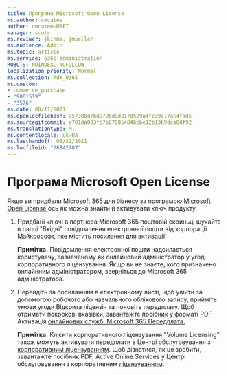 ```yaml
---
title: Програма Microsoft Open License
ms.author: cmcatee
author: cmcatee-MSFT
manager: scotv
ms.reviwer: jkinma, jmueller
ms.audience: Admin
ms.topic: article
ms.service: o365-administration
ROBOTS: NOINDEX, NOFOLLOW
localization_priority: Normal
ms.collection: Adm_O365
ms.custom:
- commerce_purchase
- "9001519"
- "3576"
ms.date: 08/11/2021
ms.openlocfilehash: a57380d7bd979bd8d217d529a4fc39c77ac4fad5
ms.sourcegitcommit: e781da003fb7b878854846cbe12b13b9dca8df92
ms.translationtype: MT
ms.contentlocale: uk-UA
ms.lasthandoff: 08/31/2021
ms.locfileid: "58842787"
---
```

# <a name="microsoft-open-license-program"></a>Програма Microsoft Open License

Якщо ви придбали Microsoft 365 для бізнесу за програмою [Microsoft Open License,](https://go.microsoft.com/fwlink/p/?LinkID=613298)ось як можна знайти й активувати ключ продукту.

1. Придбані ключі в партнера Microsoft 365 поштовій скриньці шукайте в папці "Вхідні" повідомлення електронної пошти від корпорації Майкрософт, яке містить посилання для активації.

    **Примітка.** Повідомлення електронної пошти надсилається користувачу, зазначеному як онлайновий адміністратор у угоді корпоративного ліцензування. Якщо ви не знаєте, кого призначено онлайнним адміністратором, зверніться до Microsoft 365 адміністратора.
1. Перейдіть за посиланням в електронному листі, щоб увійти за допомогою робочого або навчального облікового запису, прийміть умови угоди Відкрита ліцензія та поновіть передплату. Щоб отримати покрокові вказівки, завантажте посібник у форматі PDF Активація [онлайнових служб: Microsoft 365 Передплата.](https://go.microsoft.com/fwlink/p/?LinkId=618100)

    **Примітка.** Клієнти корпоративного ліцензування "Volume Licensing" також можуть активувати передплати в Центрі обслуговування з [корпоративним ліцензуванням](https://go.microsoft.com/fwlink/p/?LinkID=282016). Щоб дізнатися, як це зробити, завантажте посібник PDF, Active Online Services у Центрі обслуговування з корпоративним [ліцензуванням](https://go.microsoft.com/fwlink/p/?LinkId=618096).